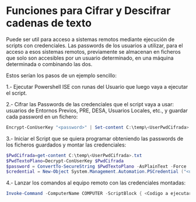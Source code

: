 # Funciones para Cifrar y Descifrar cadenas de texto

Puede ser util para acceso a sistemas remotos mediante ejecución de scripts con credenciales.  Las passwords de los usuarios a utilizar, para el acceso a esos sistemas remotos, previamente se almacenan en ficheros que solo son accesibles por un usuario determinado, en una máquina determinada o combinando las dos.  

Estos serían los pasos de un ejemplo sencillo:

1.- Ejecutar Powershell ISE con runas del Usuario que luego vaya a ejecutar el script.

2.- Cifrar las Passwords de las credenciales que el script vaya a usar: usuarios de Entornos Previos, PRE, DESA, Usuarios Locales, etc., y guardar cada password en un fichero:

```powershell
Encrypt-ConUserKey "<password>" | Set-content C:\temp\<UserPwdCifrada>.txt
```  

3.- Iniciar el Script que se quiera programar obteniendo las passwords de los ficheros guardados y montar las credenciales:

```powershell  
$PwdCifrada=get-content C:\temp\<UserPwdCifrada>.txt
$PwdTextoPlano=Decrypt-ConUserKey $PwdCifrada
$password = ConvertTo-SecureString $PwdTextoPlano -AsPlainText -Force
$credential = New-Object System.Management.Automation.PSCredential ("<username>", $password)
``` 
4.- Lanzar los comandos al equipo remoto con las credenciales montadas:

```powershell  
Invoke-Command -ComputerName COMPUTER -ScriptBlock { <Codigo a ejecutar en equipo remoto> } -Credential $credential
``` 

